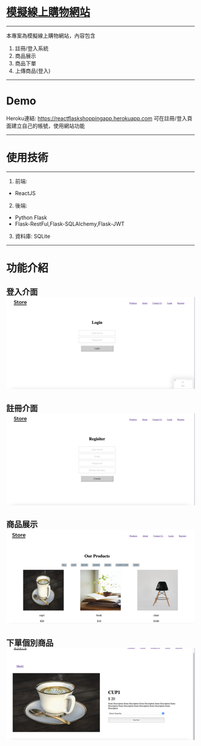 # [模擬線上購物網站](https://reactflaskshoppingapp.herokuapp.com)
---

本專案為模擬線上購物網站，內容包含

1. 註冊/登入系統
2. 商品展示
3. 商品下單
4. 上傳商品(登入)

---
# Demo
Heroku連結: https://reactflaskshoppingapp.herokuapp.com
可在註冊/登入頁面建立自己的帳號，使用網站功能

---
# 使用技術
---
1. 前端: 
* ReactJS

2. 後端: 
* Python Flask
* Flask-RestFul,Flask-SQLAlchemy,Flask-JWT
3. 資料庫: SQLite

---
# 功能介紹

登入介面
![alt](https://github.com/a989875/Flask-React-Project/blob/0e8756d60c242395ae3911ee91d0809adfad3122/README/Login.png)
---
註冊介面
![alt](https://github.com/a989875/Flask-React-Project/blob/0bc1538ca60327aac230e7102cce8ee598aa12fa/README/Register.png)
---
商品展示
![alt](https://github.com/a989875/Flask-React-Project/blob/0bc1538ca60327aac230e7102cce8ee598aa12fa/README/Products.png)
---
下單個別商品
![alt](https://github.com/a989875/Flask-React-Project/blob/0bc1538ca60327aac230e7102cce8ee598aa12fa/README/Product_detail.png)
---
